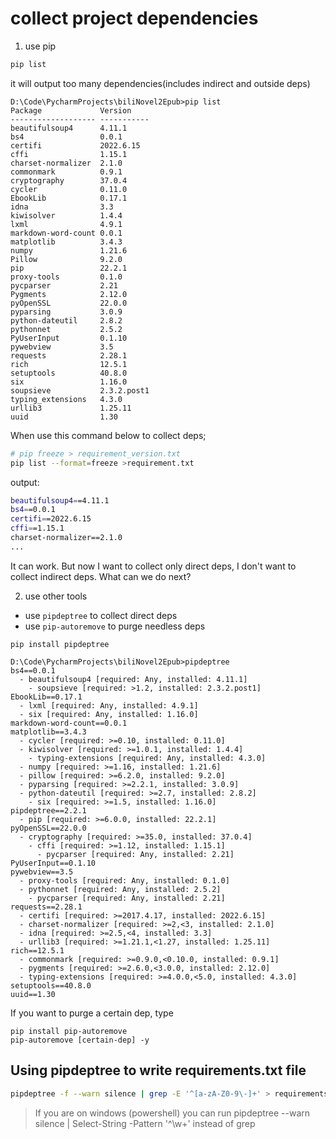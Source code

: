# collect project dependencies
1. use pip
```bash
pip list
```
it will output too many dependencies(includes indirect and outside deps)
```
D:\Code\PycharmProjects\biliNovel2Epub>pip list
Package             Version
------------------- -----------
beautifulsoup4      4.11.1
bs4                 0.0.1
certifi             2022.6.15
cffi                1.15.1
charset-normalizer  2.1.0
commonmark          0.9.1
cryptography        37.0.4
cycler              0.11.0
EbookLib            0.17.1
idna                3.3
kiwisolver          1.4.4
lxml                4.9.1
markdown-word-count 0.0.1
matplotlib          3.4.3
numpy               1.21.6
Pillow              9.2.0
pip                 22.2.1
proxy-tools         0.1.0
pycparser           2.21
Pygments            2.12.0
pyOpenSSL           22.0.0
pyparsing           3.0.9
python-dateutil     2.8.2
pythonnet           2.5.2
PyUserInput         0.1.10
pywebview           3.5
requests            2.28.1
rich                12.5.1
setuptools          40.8.0
six                 1.16.0
soupsieve           2.3.2.post1
typing_extensions   4.3.0
urllib3             1.25.11
uuid                1.30
``` 
When use this command below to collect deps;
```bash
# pip freeze > requirement_version.txt
pip list --format=freeze >requirement.txt
```
output:
```bash
beautifulsoup4==4.11.1
bs4==0.0.1
certifi==2022.6.15
cffi==1.15.1
charset-normalizer==2.1.0
...
```
It can work. But now I want to collect only direct deps, I don't want to
collect indirect deps. What can we do next?

2. use other tools

- use `pipdeptree` to collect direct deps
- use `pip-autoremove` to purge needless deps

```
pip install pipdeptree
```
```
D:\Code\PycharmProjects\biliNovel2Epub>pipdeptree
bs4==0.0.1
  - beautifulsoup4 [required: Any, installed: 4.11.1]
    - soupsieve [required: >1.2, installed: 2.3.2.post1]
EbookLib==0.17.1
  - lxml [required: Any, installed: 4.9.1]
  - six [required: Any, installed: 1.16.0]
markdown-word-count==0.0.1
matplotlib==3.4.3
  - cycler [required: >=0.10, installed: 0.11.0]
  - kiwisolver [required: >=1.0.1, installed: 1.4.4]
    - typing-extensions [required: Any, installed: 4.3.0]
  - numpy [required: >=1.16, installed: 1.21.6]
  - pillow [required: >=6.2.0, installed: 9.2.0]
  - pyparsing [required: >=2.2.1, installed: 3.0.9]
  - python-dateutil [required: >=2.7, installed: 2.8.2]
    - six [required: >=1.5, installed: 1.16.0]
pipdeptree==2.2.1
  - pip [required: >=6.0.0, installed: 22.2.1]
pyOpenSSL==22.0.0
  - cryptography [required: >=35.0, installed: 37.0.4]
    - cffi [required: >=1.12, installed: 1.15.1]
      - pycparser [required: Any, installed: 2.21]
PyUserInput==0.1.10
pywebview==3.5
  - proxy-tools [required: Any, installed: 0.1.0]
  - pythonnet [required: Any, installed: 2.5.2]
    - pycparser [required: Any, installed: 2.21]
requests==2.28.1
  - certifi [required: >=2017.4.17, installed: 2022.6.15]
  - charset-normalizer [required: >=2,<3, installed: 2.1.0]
  - idna [required: >=2.5,<4, installed: 3.3]
  - urllib3 [required: >=1.21.1,<1.27, installed: 1.25.11]
rich==12.5.1
  - commonmark [required: >=0.9.0,<0.10.0, installed: 0.9.1]
  - pygments [required: >=2.6.0,<3.0.0, installed: 2.12.0]
  - typing-extensions [required: >=4.0.0,<5.0, installed: 4.3.0]
setuptools==40.8.0
uuid==1.30
```
If you want to purge a certain dep, type 
```
pip install pip-autoremove
pip-autoremove [certain-dep] -y
```

## Using pipdeptree to write requirements.txt file 
```bash
pipdeptree -f --warn silence | grep -E '^[a-zA-Z0-9\-]+' > requirements.txt
```
> If you are on windows (powershell) you can run pipdeptree --warn silence | Select-String -Pattern '^\w+' instead of grep